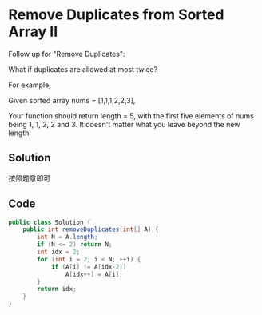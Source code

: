 # Remove Duplicates from Sorted Array II

Follow up for "Remove Duplicates":

What if duplicates are allowed at most twice?

For example,

Given sorted array nums = [1,1,1,2,2,3],

Your function should return length = 5, with the first five elements of nums being 1, 1, 2, 2 and 3. It doesn't matter what you leave beyond the new length.

## Solution

按照题意即可

## Code

```java
public class Solution {
    public int removeDuplicates(int[] A) {
        int N = A.length;
        if (N <= 2) return N;
        int idx = 2;
        for (int i = 2; i < N; ++i) {
            if (A[i] != A[idx-2])
                A[idx++] = A[i];
        }
        return idx;
    }
}
```

